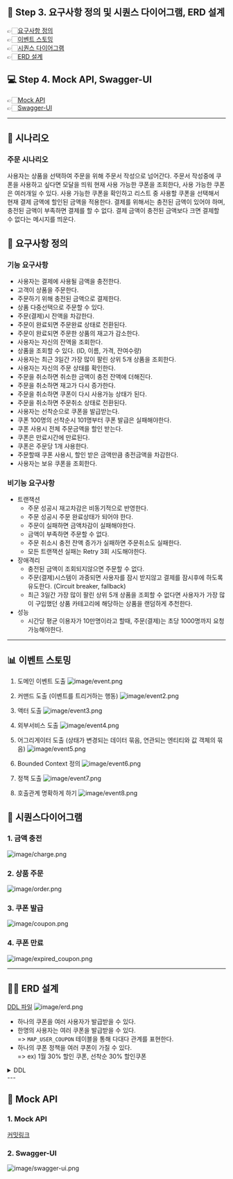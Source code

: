 
## 📝 Step 3. 요구사항 정의 및 시퀀스 다이어그램, ERD 설계
👉🏻[요구사항 정의](https://github.com/MinjiY/ecommerce-practice/blob/step03/specification.md#-요구사항-정의)   
👉🏻[이벤트 스토밍](https://github.com/MinjiY/ecommerce-practice/blob/step03/specification.md#-이벤트-스토밍)   
👉🏻[시퀀스 다이어그램](https://github.com/MinjiY/ecommerce-practice/blob/step03/specification.md#-시퀀스다이어그램)   
👉🏻[ERD 설계](https://github.com/MinjiY/ecommerce-practice/blob/step03/specification.md#-erd-설계)   

## 💻 Step 4. Mock API, Swagger-UI 
👉🏻[Mock API](https://github.com/MinjiY/ecommerce-practice/blob/step04/specification.md#1-mock-api)   
👉🏻[Swagger-UI](https://github.com/MinjiY/ecommerce-practice/blob/step04/specification.md#2-swagger-ui)

---
## 📖 시나리오
### 주문 시나리오
사용자는 상품을 선택하여 주문을 위해 주문서 작성으로 넘어간다.
주문서 작성중에 쿠폰을 사용하고 싶다면 모달을 띄워 현재 사용 가능한 쿠폰을 조회한다, 사용 가능한 쿠폰은 여러개일 수 있다.
사용 가능한 쿠폰을 확인하고 리스트 중 사용할 쿠폰을 선택해서 현재 결제 금액에 할인된 금액을 적용한다.
결제를 위해서는 충전된 금액이 있어야 하며, 충전된 금액이 부족하면 결제를 할 수 없다.
결제 금액이 충전된 금액보다 크면 결제할 수 없다는 메시지를 띄운다.


## 📄 요구사항 정의
### 기능 요구사항
- 사용자는 결제에 사용될 금액을 충전한다.
- 고객이 상품을 주문한다.
- 주문하기 위해 충전된 금액으로 결제한다.
- 상품 다중선택으로 주문할 수 있다.
- 주문(결제)시 잔액을 차감한다.
- 주문이 완료되면 주문완료 상태로 전환된다.
- 주문이 완료되면 주문한 상품의 재고가 감소한다.
- 사용자는 자신의 잔액을 조회한다.
- 상품을 조회할 수 있다. (ID, 이름, 가격, 잔여수량)
- 사용자는 최근 3일간 가장 많이 팔린 상위 5개 상품을 조회한다.
- 사용자는 자신의 주문 상태를 확인한다.
- 주문을 취소하면 취소한 금액이 충전 잔액에 더해진다.
- 주문을 취소하면 재고가 다시 증가한다.
- 주문을 취소하면 쿠폰이 다시 사용가능 상태가 된다.
- 주문을 취소하면 주문취소 상태로 전환된다.
- 사용자는 선착순으로 쿠폰을 발급받는다.
- 쿠폰 100명의 선착순시 101명부터 쿠폰 발급은 실패해야한다.
- 쿠폰 사용시 전체 주문금액을 할인 받는다.
- 쿠폰은 만료시간에 만료된다.
- 쿠폰은 주문당 1개 사용한다.
- 주문할때 쿠폰 사용시, 할인 받은 금액만큼 충전금액을 차감한다.
- 사용자는 보유 쿠폰을 조회한다.

### 비기능 요구사항
- 트랜잭션
    - 주문 성공시 재고차감은 비동기적으로 반영한다.
    - 주문 성공시 주문 완료상태가 되어야 한다.
    - 주문이 실패하면 금액차감이 실패해야한다.
    - 금액이 부족하면 주문할 수 없다.
    - 주문 취소시 충전 잔액 증가가 실패하면 주문취소도 실패한다.
    - 모든 트랜잭션 실패는 Retry 3회 시도해야한다.
- 장애격리
    - 충전된 금액이 조회되지않으면 주문할 수 없다.
    - 주문(결제)시스템이 과중되면 사용자를 잠시 받지않고 결제를 잠시후에 하도록 유도한다. (Circuit breaker, fallback)
    - 최근 3일간 가장 많이 팔린 상위 5개 상품을 조회할 수 없다면 사용자가 가장 많이 구입했던 상품 카테고리에 해당하는 상품을 랜덤하게 추천한다.
- 성능
    - 시간당 평균 이용자가 10만명이라고 할때, 주문(결제)는 초당 1000명까지 요청 가능해야한다.

---
## 📊 이벤트 스토밍
1. 도메인 이벤트 도출
![image/event.png](image/event.png)

2. 커맨드 도출 (이벤트를 트리거하는 행동)
![image/event2.png](image/event2.png)

3. 액터 도출
![image/event3.png](image/event3.png)

4. 외부서비스 도출
![image/event4.png](image/event4.png)

5. 어그리게이터 도출 (상태가 변경되는 데이터 묶음, 연관되는 엔티티와 값 객체의 묶음)
![image/event5.png](image/event5.png)

6. Bounded Context 정의
![image/event6.png](image/event6.png)

7. 정책 도출
![image/event7.png](image/event7.png)

8. 호출관계 명확하게 하기
![image/event8.png](image/event8.png)


## 📌 시퀀스다이어그램

### 1. 금액 충전
![image/charge.png](image/charge.png)

### 2. 상품 주문
![image/order.png](image/order.png)

### 3. 쿠폰 발급
![image/coupon.png](image/coupon.png)

### 4. 쿠폰 만료
![image/expired_coupon.png](image/expired_coupon.png)


---
## 👩‍💻 ERD 설계
[DDL 파일](https://github.com/MinjiY/ecommerce-practice/blob/step03/ddl.sql)
![image/erd.png](image/erd.png)   
- 하나의 쿠폰을 여러 사용자가 발급받을 수 있다.
- 한명의 사용자는 여러 쿠폰을 발급받을 수 있다.   
=> `MAP_USER_COUPON` 테이블을 통해 다대다 관계를 표현한다.
- 하나의 쿠폰 정책을 여러 쿠폰이 가질 수 있다.   
=> ex) 1월 30% 할인 쿠폰, 선착순 30% 할인쿠폰


<details><summary> DDL </summary>

```sql
CREATE TABLE USERS
(
  USER_ID  BIGINT AUTO_INCREMENT PRIMARY KEY,
  ACCOUNTS VARCHAR(30) NOT NULL
);
CREATE TABLE COUPONS
(
  COUPON_ID          BIGINT AUTO_INCREMENT PRIMARY KEY,
  COUPON_CODE        VARCHAR(50) NOT NULL,
  COUPON_STATE       VARCHAR(20) NOT NULL, -- ACTIVE, USED, EXPIRED
  EXPIRATION_DAYS    INT         NOT NULL,
  ISSUABLE_QUANTITY  INT         NOT NULL,
  REMAINING_QUANTITY INT         NOT NULL,
  DISCOUNT_RATE      DECIMAL(5, 2)
);
CREATE TABLE MAP_USER_COUPON
(
  USER_ID   BIGINT NOT NULL,
  COUPON_ID BIGINT NOT NULL,
  PRIMARY KEY (USER_ID, COUPON_ID),
  FOREIGN KEY (USER_ID) REFERENCES USERS (USER_ID),
  FOREIGN KEY (COUPON_ID) REFERENCES COUPONS (COUPON_ID)
);
CREATE TABLE ORDERS
(
  ORDER_ID        BIGINT AUTO_INCREMENT PRIMARY KEY,
  USER_ID         BIGINT      NOT NULL,
  ORDER_STATUS    VARCHAR(20) NOT NULL, -- PENDING, COMPLETED, CANCELED
  TOTAL_AMOUNT    BIGINT      NOT NULL,
  DISCOUNT_AMOUNT BIGINT      NOT NULL,
  CREATED_AT      TIMESTAMP   NOT NULL,
  UPDATED_AT      TIMESTAMP   NOT NULL
);
CREATE TABLE ORDER_ITEMS
(
  ORDER_ITEM_ID  BIGINT AUTO_INCREMENT PRIMARY KEY,
  ORDER_ID       BIGINT       NOT NULL,
  USER_ID        BIGINT       NOT NULL,
  PRODUCT_NAME   VARCHAR(255) NOT NULL,
  PRODUCT_AMOUNT BIGINT       NOT NULL,
  ORDER_QUANTITY INT          NOT NULL,
  PRODUCT_ID     BIGINT       NOT NULL,
  FOREIGN KEY (ORDER_ID) REFERENCES ORDERS (ORDER_ID)
);
CREATE TABLE PAYMENT_HISTORY
(
  PAYMENT_HISTORY_ID BIGINT AUTO_INCREMENT PRIMARY KEY,
  ORDER_ID           BIGINT      NOT NULL,
  USER_ID            BIGINT      NOT NULL,
  AMOUNT             BIGINT      NOT NULL,
  DISCOUNT_AMOUNT    BIGINT      NOT NULL,
  COUPON_ID          BIGINT,
  PAYMENT_STATUS     VARCHAR(20) NOT NULL, -- SUCCESS, FAILED, CANCELED
  CREATED_AT         TIMESTAMP   NOT NULL,
  UPDATED_AT         TIMESTAMP   NOT NULL,
  FOREIGN KEY (ORDER_ID) REFERENCES ORDERS (ORDER_ID)
);
CREATE TABLE PRODUCTS
(
  PRODUCT_ID    BIGINT AUTO_INCREMENT PRIMARY KEY,
  NAME          VARCHAR(255) NOT NULL,
  DESCRIPTION   TEXT         NOT NULL,
  CATEGORY      VARCHAR(20)  NOT NULL, --
  PRICE         BIGINT       NOT NULL,
  CREATED_AT    TIMESTAMP    NOT NULL,
  UPDATED_AT    TIMESTAMP    NOT NULL,
  QUANTITY      INT          NOT NULL,
  PRODUCT_STATE        VARCHAR(20)  NOT NULL  -- AVAILABLE, SOLD_OUT
);
CREATE TABLE POINT
(
  POINT_ID     BIGINT AUTO_INCREMENT PRIMARY KEY,
  BALANCE      BIGINT NOT NULL,
  USER_ID      BIGINT NOT NULL
);
CREATE TABLE POINT_HISTORY
(
  POINT_HISTORY_ID     BIGINT AUTO_INCREMENT PRIMARY KEY,
  USER_ID              BIGINT      NOT NULL,
  POINT_ID             BIGINT      NOT NULL,
  AMOUNT               BIGINT      NOT NULL,
  TRANSACTION_TYPE     VARCHAR(20) NOT NULL, -- DEPOSIT, WITHDRAW
  CREATED_AT           TIMESTAMP   NOT NULL,
  UPDATED_AT           TIMESTAMP   NOT NULL,
  FOREIGN KEY (POINT_ID) REFERENCES POINT (POINT_ID)
);
```

</details>
---

## 💎 Mock API

### 1. Mock API
[커밋링크](https://github.com/MinjiY/ecommerce-practice/commit/9c8502869767454cac46e7d568dd08a9f02bf72b)
### 2. Swagger-UI
![image/swagger-ui.png](image/swagger-ui.png)








